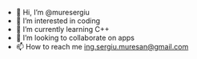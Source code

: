 - 👋 Hi, I’m @muresergiu
- 👀 I’m interested in coding
- 🌱 I’m currently learning C++
- 💞️ I’m looking to collaborate on apps
- 📫 How to reach me ing.sergiu.muresan@gmail.com

<!---
muresergiu/muresergiu is a ✨ special ✨ repository because its `README.md` (this file) appears on your GitHub profile.
You can click the Preview link to take a look at your changes.
--->
